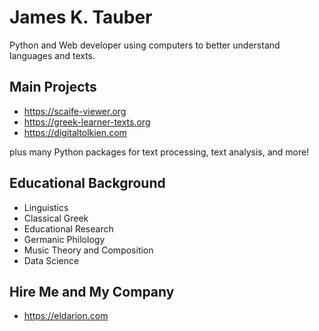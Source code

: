 # James K. Tauber

Python and Web developer using computers to better understand languages and texts.

## Main Projects

- https://scaife-viewer.org
- https://greek-learner-texts.org
- https://digitaltolkien.com

plus many Python packages for text processing, text analysis, and more!

## Educational Background

- Linguistics
- Classical Greek
- Educational Research
- Germanic Philology
- Music Theory and Composition
- Data Science

## Hire Me and My Company

- https://eldarion.com
